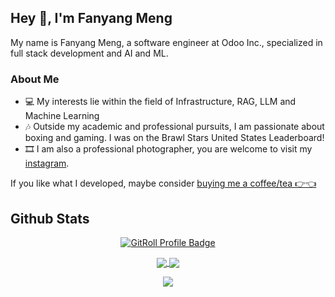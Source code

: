 ## Hey 👋, I'm Fanyang Meng

My name is Fanyang Meng, a software engineer at Odoo Inc., specialized in full stack development and AI and ML.

### About Me

- 💻 My interests lie within the field of Infrastructure, RAG, LLM and Machine Learning 
- 🎶 Outside my academic and professional pursuits, I am passionate about boxing and gaming. I was on the Brawl Stars United States Leaderboard!
- 🎞️ I am also a professional photographer, you are welcome to visit my [instagram](https://instagram.com/mfydev).

If you like what I developed, maybe consider [buying me a coffee/tea 👉👈](https://ko-fi.com/fanyangmeng)

## Github Stats
<p align="center">
<a href="https://gitroll.io/profile/uhkqlWv3FHVReq3CYlNAKFb7O6jB3" target="_blank">
  <img align="center" src="https://gitroll.io/api/badges/profiles/v1/uhkqlWv3FHVReq3CYlNAKFb7O6jB3?theme=dark" alt="GitRoll Profile Badge"/>
</a>
</p>

<p align="center">
  <a href="https://github.com/MFYDev">
    <img align="center" src="http://github-profile-summary-cards.vercel.app/api/cards/stats?username=MFYDev&theme=algolia" />
  </a>
  <a href="https://github.com/MFYDev">
    <img align="center" src="http://github-profile-summary-cards.vercel.app/api/cards/productive-time?username=MFYDev&theme=algolia&utcOffset=-5" />
  </a>
</p>

<p align="center">
  <a href="https://github.com/MFYDev">
    <img align="center"
         src="https://github-profile-summary-cards.vercel.app/api/cards/profile-details?username=MFYDev&theme=algolia" />
  </a>
</p>
